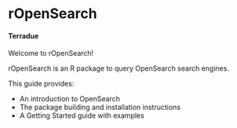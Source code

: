 # rOpenSearch
#### Terradue

Welcome to rOpenSearch!

rOpenSearch is an R package to query OpenSearch search engines.

This guide provides:

* An introduction to OpenSearch
* The package building and installation instructions
* A Getting Started guide with examples

